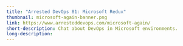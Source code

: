```yaml
---
title: "Arrested DevOps 81: Microsoft Redux"
thumbnail: microsoft-again-banner.png
link: https://www.arresteddevops.com/microsoft-again/
short-description: Chat about DevOps in Microsoft environments.
long-description:
---
```

